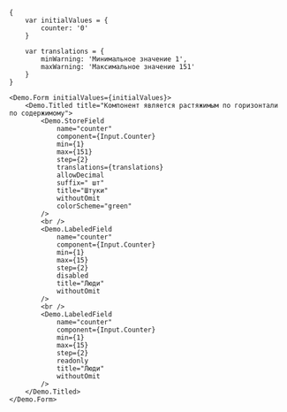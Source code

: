     {
        var initialValues = {
            counter: '0'
        }

        var translations = {
            minWarning: 'Минимальное значение 1',
            maxWarning: 'Максимальное значение 151'
        }
    }

    <Demo.Form initialValues={initialValues}>
        <Demo.Titled title="Компонент является растяжимым по горизонтали по содержимому">
            <Demo.StoreField
                name="counter"
                component={Input.Counter}
                min={1}
                max={151}
                step={2}
                translations={translations}
                allowDecimal
                suffix=" шт"
                title="Штуки"
                withoutOmit
                colorScheme="green"
            />
            <br />
            <Demo.LabeledField
                name="counter"
                component={Input.Counter}
                min={1}
                max={15}
                step={2}
                disabled
                title="Люди"
                withoutOmit
            />
            <br />
            <Demo.LabeledField
                name="counter"
                component={Input.Counter}
                min={1}
                max={15}
                step={2}
                readonly
                title="Люди"
                withoutOmit
            />
        </Demo.Titled>
    </Demo.Form>
